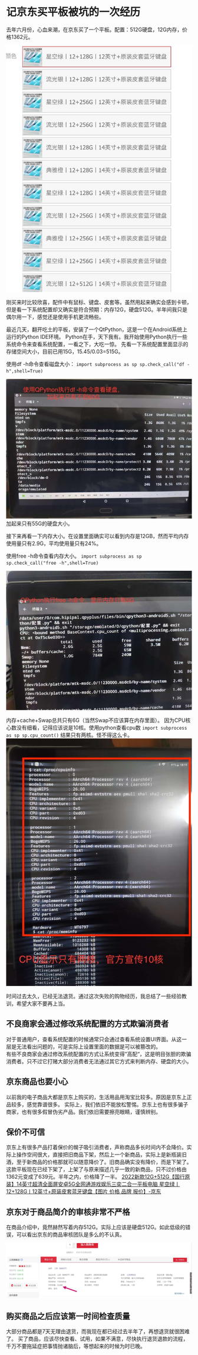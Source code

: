 # 记京东买平板被坑的一次经历

去年六月份，心血来潮，在京东买了一个平板。配置：512G硬盘，12G内存，价格1362元。

![](res/product.png)

刚买来时比较欣喜，配件中有鼠标、键盘、皮套等。虽然用起来确实会感到卡顿，但是看一下系统配置却又确实是符合预期：内存12G，硬盘512G。半年间我只是偶尔用一下，感觉还是使用手机更流畅些。


最近几天，翻开吃土的平板，安装了一个QtPython，这是一个在Android系统上运行的Python IDE环境。
Python在手，天下我有。我开始使用Python执行一些系统命令来查看系统配置，一看之下，大吃一惊。
先看一下系统配置里面显示的存储空间大小，目前已用15G，15.45/0.03=515G。

使用df -h命令查看磁盘大小：
`import subprocess as sp sp.check_call("df -h",shell=True)`

![](res/QPython-df-h命令.jpeg)
加起来只有55G的硬盘大小。



接下来再看一下内存大小。在设置里面确实可以看到内存是12GB，然而平均内存使用量只有2.9G，平均使用量只有24%。

使用free -h命令查看内存大小。
`import subprocess as sp sp.check_call("free -h",shell=True)`

![](res/QPython-free-h.jpeg)


内存+cache+Swap总共只有6G（当然Swap不应该算在内存里面）。
因为CPU核心数没有细看，记得应该说是10核。使用python查看cpu数
`import subprocess as sp sp.cpu_count()`
结果只有两核。怪不得这么卡。
![](res/termux-cpuinfo.jpeg)


时间过去太久，已经无法退货。通过这次失败的购物经历，我总结了一些经验教训，希望大家不要再上当。
## 不良商家会通过修改系统配置的方式欺骗消费者
对于普通用户，查看系统配置的时候通常只会通过查看系统设置UI界面。从这一层是无法看出问题的，可是实际上设置里面的数据是可以被篡改的。  
有些不良商家会通过修改系统配置的方式让系统变得”高配“，这是明目张胆的欺骗消费者。只不过它打赌大部分消费者无法通过其它方式来判断内存、硬盘的大小。  

## 京东商品也要小心
以前我的电子商品大都是京东上购买的，生活用品用淘宝比较多。原因是京东上正品较多，感觉靠谱很多。
实际上，我们依旧不能放松警惕。京东上也有很多骗子商家，也有很多假冒伪劣产品。我们依旧需要擦亮眼睛，谨慎辨别。
## 保价不可信
京东上有很多产品打着保价的幌子吸引消费者，声称商品多长时间内不会降价。实际上操作空间很大，直接把旧商品下架，然后上一个新商品，实际上是新瓶装旧酒，至于新商品的价格那就可以随意降价了。旧商品确实没有降价，而是下架了。
这款平板现在已经下架了，上架了与原来描述几乎一致的新商品，只不过价格由1362元变成了639元。半年之内，价格降了一半。
[2022新款12G+512G【国行原装】14英寸超清全面屏安卓5G全网通游戏娱乐三奕二合一平板电脑 星空绿丨12+128G丨12英寸+原装皮套蓝牙键盘【图片 价格 品牌 报价】-京东](https://link.zhihu.com/?target=https%3A//item.jd.com/10034158135285.html%23none)

##  京东对于商品简介的审核非常不严格
在商品介绍中，竟然赫然写着内存512G。实际上应该是硬盘512G。如此低级的错误，可以看出京东的商品审核团队是多么的不认真。

![](res/bad-jd.png)

## 购买商品之后应该第一时间检查质量
大部分商品都是7天无理由退货，而我现在都已经过去半年了，再想退货就很困难了。
买了商品，应该尽快查看、试用，如果不满意，尽快执行退货退款的流程，千万不要拖延症把事情抛诸脑后，等想起来的时候为时已晚。